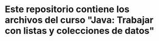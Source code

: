 # Este repositorio contiene los archivos del curso "Java: Trabajar con listas y colecciones de datos"